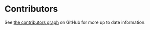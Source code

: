 # Contributors

See [the contributors graph](https://github.com/ratatui-org/ratatui/graphs/contributors) on GitHub
for more up to date information.
